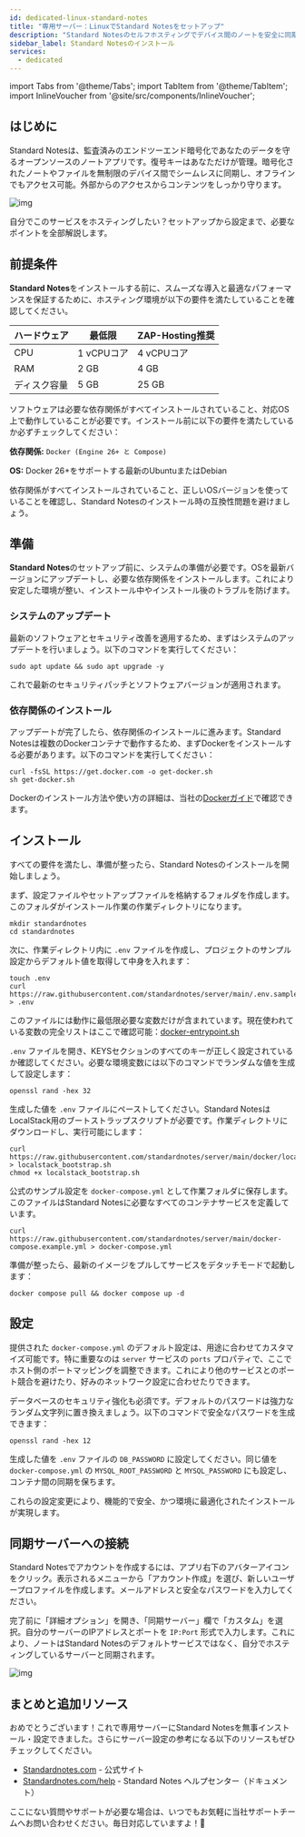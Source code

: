 ```yaml
---
id: dedicated-linux-standard-notes
title: "専用サーバー：LinuxでStandard Notesをセットアップ"
description: "Standard Notesのセルフホスティングでデバイス間のノートを安全に同期・保護する方法 → 今すぐチェック"
sidebar_label: Standard Notesのインストール
services:
  - dedicated
---
```


import Tabs from '@theme/Tabs';
import TabItem from '@theme/TabItem';
import InlineVoucher from '@site/src/components/InlineVoucher';

## はじめに

Standard Notesは、監査済みのエンドツーエンド暗号化であなたのデータを守るオープンソースのノートアプリです。復号キーはあなただけが管理。暗号化されたノートやファイルを無制限のデバイス間でシームレスに同期し、オフラインでもアクセス可能。外部からのアクセスからコンテンツをしっかり守ります。

![img](https://screensaver01.zap-hosting.com/index.php/s/b6ZpyKJGny5qAon/preview)

自分でこのサービスをホスティングしたい？セットアップから設定まで、必要なポイントを全部解説します。

<InlineVoucher />



## 前提条件

**Standard Notes**をインストールする前に、スムーズな導入と最適なパフォーマンスを保証するために、ホスティング環境が以下の要件を満たしていることを確認してください。

| ハードウェア | 最低限       | ZAP-Hosting推奨          |
| ---------- | ------------ | ------------------------ |
| CPU        | 1 vCPUコア   | 4 vCPUコア               |
| RAM        | 2 GB         | 4 GB                     |
| ディスク容量 | 5 GB         | 25 GB                    |

ソフトウェアは必要な依存関係がすべてインストールされていること、対応OS上で動作していることが必要です。インストール前に以下の要件を満たしているか必ずチェックしてください：

**依存関係:** `Docker (Engine 26+ と Compose)`

**OS:** Docker 26+をサポートする最新のUbuntuまたはDebian

依存関係がすべてインストールされていること、正しいOSバージョンを使っていることを確認し、Standard Notesのインストール時の互換性問題を避けましょう。



## 準備

**Standard Notes**のセットアップ前に、システムの準備が必要です。OSを最新バージョンにアップデートし、必要な依存関係をインストールします。これにより安定した環境が整い、インストール中やインストール後のトラブルを防げます。


### システムのアップデート
最新のソフトウェアとセキュリティ改善を適用するため、まずはシステムのアップデートを行いましょう。以下のコマンドを実行してください：

```
sudo apt update && sudo apt upgrade -y
```
これで最新のセキュリティパッチとソフトウェアバージョンが適用されます。

### 依存関係のインストール
アップデートが完了したら、依存関係のインストールに進みます。Standard Notesは複数のDockerコンテナで動作するため、まずDockerをインストールする必要があります。以下のコマンドを実行してください：

```
curl -fsSL https://get.docker.com -o get-docker.sh
sh get-docker.sh
```

Dockerのインストール方法や使い方の詳細は、当社の[Dockerガイド](vserver-linux-docker.md)で確認できます。




## インストール
すべての要件を満たし、準備が整ったら、Standard Notesのインストールを開始しましょう。



まず、設定ファイルやセットアップファイルを格納するフォルダを作成します。このフォルダがインストール作業の作業ディレクトリになります。

```
mkdir standardnotes
cd standardnotes
```

次に、作業ディレクトリ内に `.env` ファイルを作成し、プロジェクトのサンプル設定からデフォルト値を取得して中身を入れます：

```
touch .env
curl https://raw.githubusercontent.com/standardnotes/server/main/.env.sample > .env
```

このファイルには動作に最低限必要な変数だけが含まれています。現在使われている変数の完全リストはここで確認可能：[docker-entrypoint.sh](https://github.com/standardnotes/server/blob/main/docker/docker-entrypoint.sh)

`.env` ファイルを開き、KEYSセクションのすべてのキーが正しく設定されているか確認してください。必要な環境変数には以下のコマンドでランダムな値を生成して設定します：

```
openssl rand -hex 32
```

生成した値を `.env` ファイルにペーストしてください。Standard NotesはLocalStack用のブートストラップスクリプトが必要です。作業ディレクトリにダウンロードし、実行可能にします：

```shell
curl https://raw.githubusercontent.com/standardnotes/server/main/docker/localstack_bootstrap.sh > localstack_bootstrap.sh
chmod +x localstack_bootstrap.sh
```

公式のサンプル設定を `docker-compose.yml` として作業フォルダに保存します。このファイルはStandard Notesに必要なすべてのコンテナサービスを定義しています。

```
curl https://raw.githubusercontent.com/standardnotes/server/main/docker-compose.example.yml > docker-compose.yml
```

準備が整ったら、最新のイメージをプルしてサービスをデタッチモードで起動します：

```
docker compose pull && docker compose up -d
```



## 設定

提供された `docker-compose.yml` のデフォルト設定は、用途に合わせてカスタマイズ可能です。特に重要なのは `server` サービスの `ports` プロパティで、ここでホスト側のポートマッピングを調整できます。これにより他のサービスとのポート競合を避けたり、好みのネットワーク設定に合わせたりできます。

データベースのセキュリティ強化も必須です。デフォルトのパスワードは強力なランダム文字列に置き換えましょう。以下のコマンドで安全なパスワードを生成できます：

```
openssl rand -hex 12  
```

生成した値を `.env` ファイルの `DB_PASSWORD` に設定してください。同じ値を `docker-compose.yml` の `MYSQL_ROOT_PASSWORD` と `MYSQL_PASSWORD` にも設定し、コンテナ間の同期を保ちます。

これらの設定変更により、機能的で安全、かつ環境に最適化されたインストールが実現します。





## 同期サーバーへの接続

Standard Notesでアカウントを作成するには、アプリ右下のアバターアイコンをクリック。表示されるメニューから「アカウント作成」を選び、新しいユーザープロファイルを作成します。メールアドレスと安全なパスワードを入力してください。

完了前に「詳細オプション」を開き、「同期サーバー」欄で「カスタム」を選択。自分のサーバーのIPアドレスとポートを `IP:Port` 形式で入力します。これにより、ノートはStandard Notesのデフォルトサービスではなく、自分でホスティングしているサーバーと同期されます。

![img](https://screensaver01.zap-hosting.com/index.php/s/tpsFzSQEokP9xit/download)





## まとめと追加リソース

おめでとうございます！これで専用サーバーにStandard Notesを無事インストール・設定できました。さらにサーバー設定の参考になる以下のリソースもぜひチェックしてください。

- [Standardnotes.com](https://standardnotes.com/) - 公式サイト
- [Standardnotes.com/help](https://standardnotes.com/help) - Standard Notes ヘルプセンター（ドキュメント）

ここにない質問やサポートが必要な場合は、いつでもお気軽に当社サポートチームへお問い合わせください。毎日対応していますよ！🙂